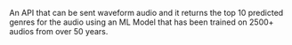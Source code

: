 An API that can be sent waveform audio and it returns the top 10 predicted genres for the audio using an ML Model that has been trained on 2500+ audios from over 50 years. 

